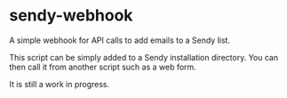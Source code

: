 # sendy-webhook
A simple webhook for API calls to add emails to a Sendy list.

This script can be simply added to a Sendy installation directory.  You can then call it from another script such as a web form.  

It is still a work in progress.
